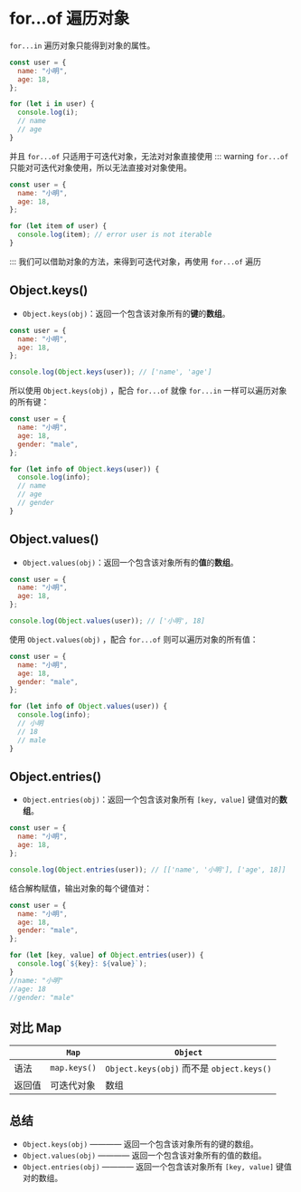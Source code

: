 # for...of 遍历对象

`for...in` 遍历对象只能得到对象的属性。

```js
const user = {
  name: "小明",
  age: 18,
};

for (let i in user) {
  console.log(i);
  // name
  // age
}
```

并且 `for...of` 只适用于可迭代对象，无法对对象直接使用
::: warning
`for...of` 只能对可迭代对象使用，所以无法直接对对象使用。

```js
const user = {
  name: "小明",
  age: 18,
};

for (let item of user) {
  console.log(item); // error user is not iterable
}
```

:::
我们可以借助对象的方法，来得到可迭代对象，再使用 `for...of` 遍历

## Object.keys()

- `Object.keys(obj)`：返回一个包含该对象所有的**键**的**数组**。

```javascript
const user = {
  name: "小明",
  age: 18,
};

console.log(Object.keys(user)); // ['name', 'age']
```

所以使用 `Object.keys(obj)` ，配合 `for...of` 就像 `for...in` 一样可以遍历对象的所有键：

```javascript
const user = {
  name: "小明",
  age: 18,
  gender: "male",
};

for (let info of Object.keys(user)) {
  console.log(info);
  // name
  // age
  // gender
}
```

## Object.values()

- `Object.values(obj)`：返回一个包含该对象所有的**值**的**数组**。

```javascript
const user = {
  name: "小明",
  age: 18,
};

console.log(Object.values(user)); // ['小明', 18]
```

使用 `Object.values(obj)` ，配合 `for...of` 则可以遍历对象的所有值：

```javascript
const user = {
  name: "小明",
  age: 18,
  gender: "male",
};

for (let info of Object.values(user)) {
  console.log(info);
  // 小明
  // 18
  // male
}
```

## Object.entries()

- `Object.entries(obj)`：返回一个包含该对象所有 `[key, value]` 键值对的**数组**。

```javascript
const user = {
  name: "小明",
  age: 18,
};

console.log(Object.entries(user)); // [['name', '小明'], ['age', 18]]
```

结合解构赋值，输出对象的每个键值对：

```javascript
const user = {
  name: "小明",
  age: 18,
  gender: "male",
};

for (let [key, value] of Object.entries(user)) {
  console.log(`${key}: ${value}`);
}
//name: "小明"
//age: 18
//gender: "male"
```

## 对比 Map

|        | `Map`        | `Object`                                  |
| ------ | ------------ | ----------------------------------------- |
| 语法   | `map.keys()` | `Object.keys(obj)` 而不是 `object.keys()` |
| 返回值 | 可迭代对象   | 数组                                      |

## 总结

- `Object.keys(obj)` ———— 返回一个包含该对象所有的键的数组。
- `Object.values(obj)` ———— 返回一个包含该对象所有的值的数组。
- `Object.entries(obj)` ———— 返回一个包含该对象所有 `[key, value]` 键值对的数组。
